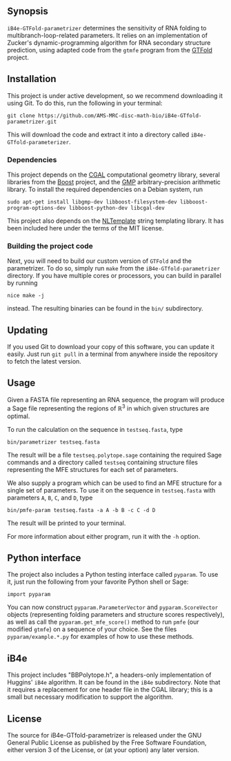 ## Synopsis

`iB4e-GTFold-parametrizer` determines the sensitivity of RNA folding to multibranch-loop-related parameters.
It relies on an implementation of Zucker's dynamic-programming algorithm for RNA secondary structure prediction, using adapted code from the `gtmfe` program from the [GTFold][gtfold] project.

## Installation

This project is under active development, so we recommend downloading it using Git.
To do this, run the following in your terminal:

```
git clone https://github.com/AMS-MRC-disc-math-bio/iB4e-GTfold-parametrizer.git
```

This will download the code and extract it into a directory called `iB4e-GTfold-parameterizer`.

### Dependencies
This project depends on the [CGAL][cgal] computational geometry library, several libraries from the [Boost][boost] project, and the [GMP][gmp] arbitrary-precision arithmetic library.
To install the required dependencies on a Debian system, run

    sudo apt-get install libgmp-dev libboost-filesystem-dev libboost-program-options-dev libboost-python-dev libcgal-dev


This project also depends on the [NLTemplate] string templating library.
It has been included here under the terms of the MIT license.


### Building the project code
Next, you will need to build our custom version of `GTFold` and the parametrizer.
To do so, simply run `make` from the `iB4e-GTfold-parametrizer` directory.
If you have multiple cores or processors, you can build in parallel by running

    nice make -j

instead.
The resulting binaries can be found in the `bin/` subdirectory.

## Updating

If you used Git to download your copy of this software, you can update it easily.
Just run `git pull` in a terminal from anywhere inside the repository to fetch the latest version.

## Usage

Given a FASTA file representing an RNA sequence, the program will produce a Sage file representing the regions of ℝ<sup>3</sup> in which given structures are optimal.

To run the calculation on the sequence in `testseq.fasta`, type

    bin/parametrizer testseq.fasta

The result will be a file `testseq.polytope.sage` containing the required Sage commands and a directory called `testseq` containing structure files representing the MFE structures for each set of parameters.

We also supply a program which can be used to find an MFE structure for a single set of parameters.
To use it on the sequence in `testseq.fasta` with parameters `A`, `B`, `C`, and `D`, type

    bin/pmfe-param testseq.fasta -a A -b B -c C -d D

The result will be printed to your terminal.

For more information about either program, run it with the `-h` option.

## Python interface

The project also includes a Python testing interface called `pyparam`.
To use it, just run the following from your favorite Python shell or Sage:

    import pyparam

You can now construct `pyparam.ParameterVector` and `pyparam.ScoreVector` objects (representing folding parameters and structure scores respectively), as well as call the `pyparam.get_mfe_score()` method to run `pmfe` (our modified `gtmfe`) on a sequence of your choice.
See the files `pyparam/example.*.py` for examples of how to use these methods.

## iB4e

This project includes "BBPolytope.h", a headers-only implementation of Huggins' `iB4e` algorithm.
It can be found in the `iB4e` subdirectory.
Note that it requires a replacement for one header file in the CGAL library; this is a small but necessary modification to support the algorithm.

## License

The source for iB4e-GTfold-parametrizer is released under the GNU General Public License as published by the Free Software Foundation, either version 3 of the License, or (at your option) any later version.

[macports]: //www.macports.org/
[openmp]: http://openmp.org/
[opemmp-dl]: http://openmp.org/wp/openmp-compilers/
[gmp]: //gmplib.org/
[gmp-dl]: //gmplib.org/#DOWNLOAD
[sage]: //sagemath.org
[cgal]: //www.cgal.org
[boost]: //www.boost.org
[boost-getstarted]: //www.boost.org/doc/libs/1_57_0/more/getting_started/unix-variants.html
[cmake]: //www.cmake.org/download/
[NLTemplate]: //github.com/catnapgames/NLTemplate
[gtfold]: //gtfold.sourceforge.net/
